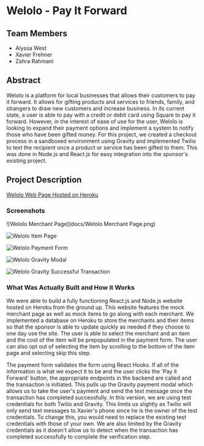# Welolo - Pay It Forward


## Team Members
- Alyssa West
- Xavier Frehner
- Zahra Rahmani


## Abstract
Welolo is a platform for local businesses that allows their customers to pay it forward. It allows for gifting products and services to friends, family, and strangers to draw new customers and increase business. In its current state, a user is able to pay with a credit or debit card using Square to pay it forward. However, in the interest of ease of use for the user, Welolo is looking to expand their payment options and implement a system to notify those who have been gifted money. For this project, we created a checkout process in a sandboxed environment using Gravity and implemented Twilio to text the recipient once a product or service has been gifted to them. This was done in Node.js and React.js for easy integration into the sponsor's existing project.

## Project Description 

[Welolo Web Page Hosted on Heroku](https://welolo1.herokuapp.com/)

### Screenshots

![Welolo Merchant Page](docs/Welolo Merchant Page.png)

![Welolo Item Page](https://drive.google.com/file/d/1DjgdovAr3wmlJfKZIN7jgaI66NcSPgkU/view?usp=sharing)

![Welolo Payment Form](https://drive.google.com/file/d/1yDaUF4V4kYtlGDenLJLDBIV0Xxosz2nA/view?usp=sharing)

![Welolo Gravity Modal](https://drive.google.com/file/d/1AVmUNAAOVXH1FjB6ZrwG8PtpZsBkSCtY/view?usp=sharing)

![Welolo Gravity Successful Transaction](https://drive.google.com/file/d/1YVs_XnwXBdkBOE_jXIpGERsMFcnFcytC/view?usp=sharing)

### What Was Actually Built and How it Works

We were able to build a fully functioning React.js and Node.js website hosted on Heroku from the ground up. This website features the mock merchant page as well as mock items to go along with each merchant. We implemented a database on Heroku to store the merchants and their items so that the sponsor is able to update quickly as needed if they choose to one day use the site. The user is able to select the merchant and an item and the cost of the item will be prepopulated in the payment form. The user can also opt out of selecting the item by scrolling to the bottom of the item page and selecting skip this step. 

The payment form validates the form using React Hooks. If all of the information is what we expect it to be and the user clicks the 'Pay it Forward' button, the appropriate endpoints in the backend are called and the transaction is initiated. This pulls up the Gravity payment modal which allows us to take the user's payment and send the text message once the transaction has completed successfully. In this version, we are using test credentials for both Twilio and Gravity. This limits us slightly as Twilio will only send text messages to Xavier's phone since he is the owner of the test credentials. To change this, you would need to replace the existing test credentials with those of your own. We are also limited by the Gravity credentials as it doesn't allow us to detect when the transaction has completed successfully to complete the verification step.
